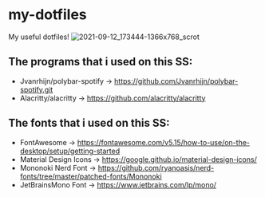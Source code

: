 # my-dotfiles

My useful dotfiles!
![2021-09-12_173444-1366x768_scrot](https://user-images.githubusercontent.com/63163893/139112323-ea81aee5-c43b-4da9-a12b-f9f2344a0cef.png)

The programs that i used on this SS:
--
- Jvanrhijn/polybar-spotify -> https://github.com/Jvanrhijn/polybar-spotify.git
- Alacritty/alacritty -> https://github.com/alacritty/alacritty

The fonts that i used on this SS:
--
- FontAwesome -> https://fontawesome.com/v5.15/how-to-use/on-the-desktop/setup/getting-started
- Material Design Icons -> https://google.github.io/material-design-icons/
- Mononoki Nerd Font -> https://github.com/ryanoasis/nerd-fonts/tree/master/patched-fonts/Mononoki
- JetBrainsMono Font -> https://www.jetbrains.com/lp/mono/
